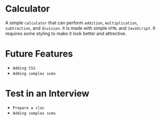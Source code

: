 # Calculator
A simple `calculator` that can perform `addition`, `multiplication`, `subtraction`, and `division`. it is made with simple `HTML` and `JavaScript`. It requires some styling to make it look better and attrective.


# Future Features
- `Adding CSS`
- `Adding complex sums`

# Test in an Interview
- `Prepare a clac`
- `Adding complex sums`


